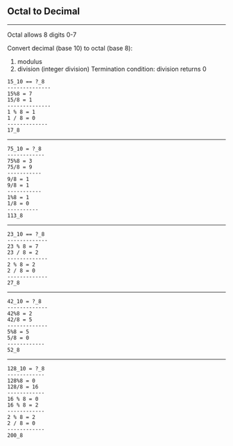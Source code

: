 ## Octal to Decimal
---
Octal allows 8 digits 0-7

Convert decimal (base 10) to octal (base 8):

1. modulus
2. division (integer division)
Termination condition: division returns 0
```
15_10 == ?_8
--------------
15%8 = 7
15/8 = 1
--------------
1 % 8 = 1
1 / 8 = 0
-------------
17_8

```
---
```
75_10 = ?_8
------------
75%8 = 3
75/8 = 9
-----------
9/8 = 1
9/8 = 1
-----------
1%8 = 1
1/8 = 0
----------
113_8
```
---
```
23_10 == ?_8
-------------
23 % 8 = 7
23 / 8 = 2
-------------
2 % 8 = 2
2 / 8 = 0
-------------
27_8
```
---
```
42_10 = ?_8
-------------
42%8 = 2
42/8 = 5
-------------
5%8 = 5
5/8 = 0
------------
52_8
```
---
```
128_10 = ?_8
------------
128%8 = 0
128/8 = 16
------------
16 % 8 = 0
16 % 8 = 2
------------
2 % 8 = 2
2 / 8 = 0
------------
200_8
```

